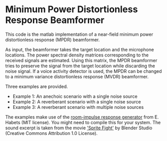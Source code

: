 # Minimum Power Distortionless Response Beamformer
This code is the matlab implementation of  a near-field minimum power distortionless response (MPDR) beamformer.

As input, the beamformer takes the target location and the microphone locations. The power spectral density matrices corresponding to the received signals are estimated. 
Using this matrix, the MPDR beamformer tries to preserve the signal from the target location while discarding the noise signal. 
If a voice activity detector is used, the MPDR can be changed to a minimum variance distortionless response (MVDR) beamformer.

Three examples are provided. 
- Example 1: An anechoic scenario with a single noise source
- Example 2: A reverberant scenario with a single noise source
- Example 3: A reverberant scenario with multiple noise sources

The examples make use of the [room-impulse response generator](https://www.audiolabs-erlangen.de/fau/professor/habets/software/rir-generator) from E. Habets (MIT license). You might need to compile this for your system.
The sound excerpt is taken from the movie ['Sprite Fight'](https://studio.blender.org/films/sprite-fright/) by Blender Studio (Creative Commons Attribution 1.0 License). 


 
